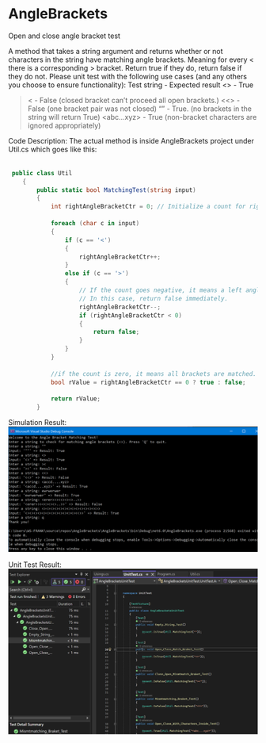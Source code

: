 # AngleBrackets
Open and close angle bracket test

A method that takes a string argument and returns whether or not characters in the
string have matching angle brackets. Meaning for every < there is a corresponding >
bracket. Return true if they do, return false if they do not.
Please unit test with the following use cases (and any others you choose to ensure
functionality):
Test string - Expected result
 <> - True
>< - False (closed bracket can’t proceed all open brackets.)
<<> - False (one bracket pair was not closed)
“” - True. (no brackets in the string will return True)
<abc...xyz> - True (non-bracket characters are ignored appropriately)

Code Description:
The actual method is inside AngleBrackets project under Util.cs which goes like this:
```C#

 public class Util
    {
        public static bool MatchingTest(string input)
        {
            int rightAngleBracketCtr = 0; // Initialize a count for right angle brackets.

            foreach (char c in input)
            {
                if (c == '<')
                {
                    rightAngleBracketCtr++;
                }
                else if (c == '>')
                {
                    // If the count goes negative, it means a left angle bracket appeared without a corresponding right or open bracket.
                    // In this case, return false immediately.
                    rightAngleBracketCtr--;
                    if (rightAngleBracketCtr < 0)
                    {
                        return false;
                    }
                }
            }

            //if the count is zero, it means all brackets are matched.
            bool rValue = rightAngleBracketCtr == 0 ? true : false;
            
            return rValue; 
        }
```
Simulation Result:
<img src='https://github.com/franciscohumarang/AngleBrackets/blob/master/Simulation.PNG'>



Unit Test Result:
![UnitTest](https://github.com/franciscohumarang/AngleBrackets/blob/master/UnitTest.PNG)

